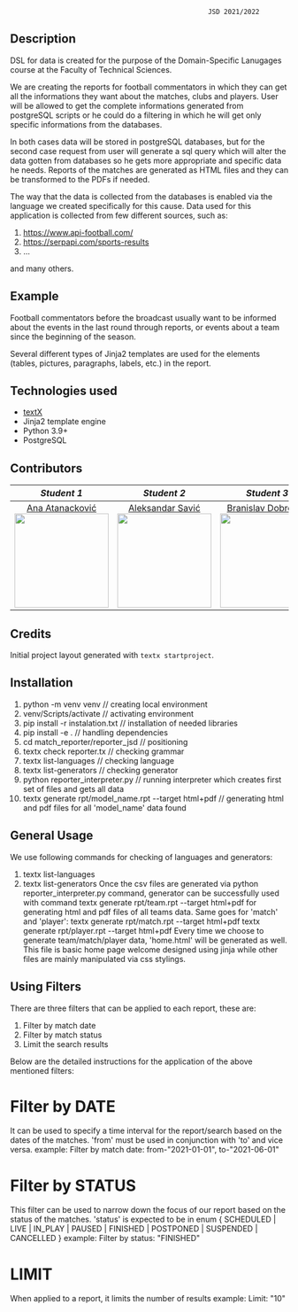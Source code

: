                                                       JSD 2021/2022
                                                      
## Description

DSL for data is created for the purpose of the Domain-Specific Lanugages course at the Faculty of Technical Sciences.

We are creating the reports for football commentators in which they can get all the informations they want about the matches, clubs and players.
User will be allowed to get the complete informations generated from postgreSQL scripts or he could do a filtering in which he will get only specific informations from the databases.

In both cases data will be stored in postgreSQL databases, but for the second case request from user will generate a sql query which will alter the data gotten from databases so he gets more appropriate and specific data he needs.
Reports of the matches are generated as HTML files and they can be transformed to the PDFs if needed.

The way that the data is collected from the databases is enabled via the language we created specifically for this cause.
Data used for this application is collected from few different sources, such as:
1. https://www.api-football.com/
2. https://serpapi.com/sports-results
3. ...

and many others.

## Example

Football commentators before the broadcast usually want to be informed about the events in the last round through reports, or events about a team since the beginning of the season.

Several different types of Jinja2 templates are used for the elements (tables, pictures, paragraphs, labels, etc.) in the report.

## Technologies used
- [textX](https://github.com/textX/textX)
- Jinja2 template engine
- Python 3.9+
- PostgreSQL

## Contributors

|       *Student 1*       |       *Student 2*       |       *Student 3*       |       *Student 4*       |
|:----------------------:|:----------------------:|:----------------------:|:----------------------:|
| [Ana Atanacković](https://github.com/Ana00000/) <br> <img src="https://avatars.githubusercontent.com/u/57576323?s=400&u=1ef5aae0fac636355c779a07004eb66378464adc&v=4" width="170" height="170"> | [Aleksandar Savić](https://github.com/aca24) <br> <img src="https://avatars.githubusercontent.com/u/57627600?v=4" width="170" height="170"> | [Branislav Dobrokes](https://github.com/braned98) <br> <img src="https://avatars.githubusercontent.com/u/41323689?v=4" width="170" height="170"> | [David Ereš](https://github.com/erosdavid) <br> <img src="https://avatars.githubusercontent.com/u/30242404?v=4" width="170" height="170"> |


## Credits

Initial project layout generated with `textx startproject`.


## Installation

1.  python -m venv venv   // creating local environment
2. venv/Scripts/activate   // activating environment
3. pip install -r instalation.txt   // installation of needed libraries 
4. pip install -e .   // handling dependencies
5. cd match_reporter/reporter_jsd   // positioning
6. textx check reporter.tx   // checking grammar
7. textx list-languages   // checking language
8. textx list-generators   // checking generator
9. python reporter_interpreter.py   // running interpreter which creates first set of files and gets all data 
10. textx generate rpt/model_name.rpt --target html+pdf   // generating html and pdf files for all 'model_name' data found



## General Usage

We use following commands for checking of languages and generators:
1) textx list-languages
2) textx list-generators
Once the csv files are generated via 
	python reporter_interpreter.py
command, generator can be successfully used with command
	textx generate rpt/team.rpt --target html+pdf 
for generating html and pdf files of all teams data. Same goes for 'match' and 'player':
	textx generate rpt/match.rpt --target html+pdf 
	textx generate rpt/player.rpt --target html+pdf
Every time we choose to generate team/match/player data, 'home.html' will be generated as well. This file is basic home page welcome designed using jinja while other files are mainly manipulated via css stylings.



## Using Filters

There are three filters that can be applied to each report, these are:
1.  Filter by match date
2.  Filter by match status
3.  Limit the search results

Below are the detailed instructions for the application of the above mentioned filters:

# Filter by DATE
It can be used to specify a time interval for the report/search based on the dates of the matches. 
'from' must be used in conjunction with 'to' and vice versa.
example:
Filter by match date: from-"2021-01-01", to-"2021-06-01"

# Filter by STATUS
This filter can be used to narrow down the focus of our report based on the status of the matches.
'status' is expected to be in enum { SCHEDULED | LIVE | IN_PLAY | PAUSED | FINISHED | POSTPONED | SUSPENDED | CANCELLED }
example:
Filter by status: "FINISHED"

# LIMIT
When applied to a report, it limits the number of results
example:
Limit: "10"
